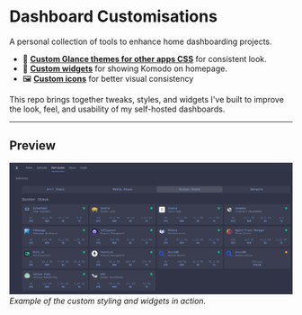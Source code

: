 # Dashboard Customisations

A personal collection of tools to enhance home dashboarding projects.

- 🎨 [**Custom Glance themes for other apps CSS**](https://github.com/stonkage/fantastic-broccoli/blob/main/Glance%2FREADME.md) for consistent look.
- 🧩 [**Custom widgets**](https://github.com/stonkage/fantastic-broccoli/blob/main/Komodo%2Freadme.md) for showing Komodo on homepage.
- 🖼️ [**Custom icons**](https://github.com/stonkage/fantastic-broccoli/tree/main/icons) for better visual consistency

This repo brings together tweaks, styles, and widgets I've built to improve the look, feel, and usability of my self-hosted dashboards.

---

## Preview

![Screenshot](https://github.com/stonkage/fantastic-broccoli/blob/main/screenshots/homepage.png)  
*Example of the custom styling and widgets in action.*

